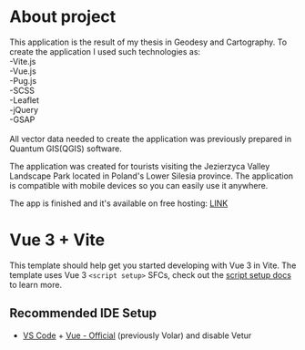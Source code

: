 # About project

This application is the result of my thesis in Geodesy and Cartography. To create the application I used such technologies as:<br>
-Vite.js<br>
-Vue.js<br>
-Pug.js<br>
-SCSS<br>
-Leaflet<br>
-jQuery<br>
-GSAP<br><br>
All vector data needed to create the application was previously prepared in Quantum GIS(QGIS) software.<br>

The application was created for tourists visiting the Jezierzyca Valley Landscape Park located in Poland's Lower Silesia province. The application is compatible with mobile devices so you can easily use it anywhere.<br>

The app is finished and it's available on free hosting: [LINK](https://gisupwr-dolinajezierzycy.netlify.app) <br>

# Vue 3 + Vite

This template should help get you started developing with Vue 3 in Vite. The template uses Vue 3 `<script setup>` SFCs, check out the [script setup docs](https://v3.vuejs.org/api/sfc-script-setup.html#sfc-script-setup) to learn more.

## Recommended IDE Setup

- [VS Code](https://code.visualstudio.com/) + [Vue - Official](https://marketplace.visualstudio.com/items?itemName=Vue.volar) (previously Volar) and disable Vetur

